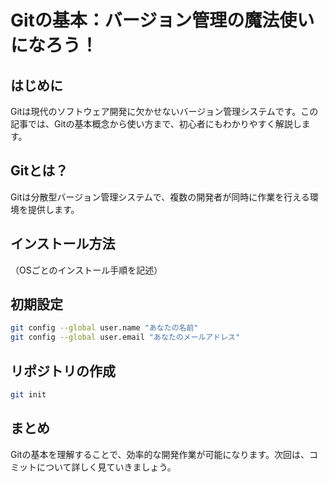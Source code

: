 # Gitの基本：バージョン管理の魔法使いになろう！

## はじめに
Gitは現代のソフトウェア開発に欠かせないバージョン管理システムです。この記事では、Gitの基本概念から使い方まで、初心者にもわかりやすく解説します。

## Gitとは？
Gitは分散型バージョン管理システムで、複数の開発者が同時に作業を行える環境を提供します。

## インストール方法
（OSごとのインストール手順を記述）

## 初期設定
```bash
git config --global user.name "あなたの名前"
git config --global user.email "あなたのメールアドレス"
```

## リポジトリの作成
```bash
git init
```

## まとめ
Gitの基本を理解することで、効率的な開発作業が可能になります。次回は、コミットについて詳しく見ていきましょう。
